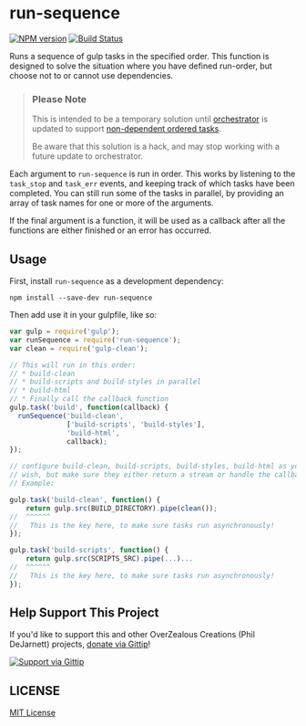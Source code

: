 # run-sequence

[![NPM version][npm-image]][npm-url] [![Build Status][travis-image]][travis-url]

Runs a sequence of gulp tasks in the specified order.  This function is designed to solve the situation where you have defined run-order, but choose not to or cannot use dependencies.

> ### Please Note
>
> This is intended to be a temporary solution until [orchestrator](https://github.com/robrich/orchestrator/) is updated to support [non-dependent ordered tasks](https://github.com/robrich/orchestrator/issues/21).
> 
> Be aware that this solution is a hack, and may stop working with a future update to orchestrator. 

Each argument to `run-sequence` is run in order.  This works by listening to the `task_stop` and `task_err` events, and keeping track of which tasks have been completed.  You can still run some of the tasks in parallel, by providing an array of task names for one or more of the arguments.

If the final argument is a function, it will be used as a callback after all the functions are either finished or an error has occurred.

## Usage

First, install `run-sequence` as a development dependency:

```shell
npm install --save-dev run-sequence
```

Then add use it in your gulpfile, like so:

```js
var gulp = require('gulp');
var runSequence = require('run-sequence');
var clean = require('gulp-clean');

// This will run in this order:
// * build-clean
// * build-scripts and build-styles in parallel
// * build-html
// * Finally call the callback function
gulp.task('build', function(callback) {
  runSequence('build-clean',
              ['build-scripts', 'build-styles'],
              'build-html',
              callback);
});

// configure build-clean, build-scripts, build-styles, build-html as you
// wish, but make sure they either return a stream or handle the callback
// Example:

gulp.task('build-clean', function() {
    return gulp.src(BUILD_DIRECTORY).pipe(clean());
//  ^^^^^^
//   This is the key here, to make sure tasks run asynchronously!
});

gulp.task('build-scripts', function() {
    return gulp.src(SCRIPTS_SRC).pipe(...)...
//  ^^^^^^
//   This is the key here, to make sure tasks run asynchronously!
});
```

## Help Support This Project

If you'd like to support this and other OverZealous Creations (Phil DeJarnett) projects, [donate via Gittip][gittip-url]!

[![Support via Gittip][gittip-image]][gittip-url]

## LICENSE

[MIT License](http://en.wikipedia.org/wiki/MIT_License)


[npm-url]: https://npmjs.org/package/run-sequence
[npm-image]: https://badge.fury.io/js/run-sequence.png

[travis-url]: http://travis-ci.org/OverZealous/run-sequence
[travis-image]: https://secure.travis-ci.org/OverZealous/run-sequence.png?branch=master

[gittip-url]: https://www.gittip.com/OverZealous/
[gittip-image]: https://raw2.github.com/OverZealous/gittip-badge/0.1.2/dist/gittip.png
